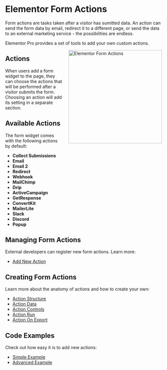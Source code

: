 # Elementor Form Actions

<Badge type="tip" vertical="top" text="Elementor Pro" /> <Badge type="warning" vertical="top" text="Advanced" />

Form actions are tasks taken after a visitor has sumitted data. An action can send the form data by email, redirect it to a different page, or send the data to an external marketing service - the possibilities are endless.

Elementor Pro provides a set of tools to add your own custom actions.

<img :src="$withBase('/assets/img/elementor-form-actions.png')" alt="Elementor Form Actions" style="float: right; width: 300px; margin-left: 20px; margin-bottom: 20px;">

## Actions

When users add a form widget to the page, they can choose the actions that will be performed after a visitor submits the form. Choosing an action will add its setting in a separate section.

## Available Actions

The form widget comes with the following actions by default:

* **Collect Submissions**
* **Email**
* **Email 2**
* **Redirect**
* **Webhook**
* **MailChimp**
* **Drip**
* **ActiveCampaign**
* **GetResponse**
* **ConvertKit**
* **MailerLite**
* **Slack**
* **Discord**
* **Popup**

## Managing Form Actions

External developers can register new form actions. Learn more:

* [Add New Action](./add-new-action/)

## Creating Form Actions

Learn more about the anatomy of actions and how to create your own:

* [Action Structure](./action-structure/)
* [Action Data](./action-data/)
* [Action Controls](./action-controls/)
* [Action Run](./action-run/)
* [Action On Export](./action-on-export/)

## Code Examples

Check out how easy it is to add new actions:

* [Simple Example](./simple-example/)
* [Advanced Example](./advanced-example/)
